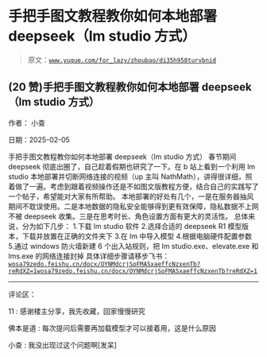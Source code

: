 # 手把手图文教程教你如何本地部署 deepseek（lm studio 方式）

> 原文：[`www.yuque.com/for_lazy/zhoubao/di35h958turvbnid`](https://www.yuque.com/for_lazy/zhoubao/di35h958turvbnid)

## (20 赞)手把手图文教程教你如何本地部署 deepseek（lm studio 方式）

作者： 小查

日期：2025-02-05

手把手图文教程教你如何本地部署 deepseek（lm studio 方式）
春节期间 deepseek 彻底出圈了，自己趁着假期也研究了一下。在 b 站上看到一个利用 lm
studio 本地部署并切断网络连接的视频（up 主叫 NathMath），讲得很详细，照着做了一遍。考虑到跟着视频操作还是不如图文版教程方便，结合自己的实践写了一个帖子，希望能对大家有所帮助。
本地部署的好处有几个，一是在服务器抽风期间不耽误使用。二是本地数据的隐私安全能够得到更有效保障，隐私数据不上网不被 deepseek 收集。三是在思考时长、角色设置方面有更大的灵活性。
总体来说，分为如下几步： 1.下载 lm studio 软件 2.选择合适的 deepseek R1 模型版本，下载并放置在正确的文件夹下 3.在 lm 中导入模型
4.根据电脑硬件配置参数 5.通过 windows 防火墙新建 6 个出入站规则，把 lm
studio.exe、elevate.exe 和 lms.exe 的网络连接封掉 具体详细步骤请移步飞书： [`wosa79zedo.feishu.cn/docx/OYNMdcrjSoFMASxaeffcNzxenTb?reRdXZ=1`](https://wosa79zedo.feishu.cn/docx/OYNMdcrjSoFMASxaeffcNzxenTb?reRdXZ=1)[`wosa79zedo.feishu.cn/docx/OYNMdcrjSoFMASxaeffcNzxenTb?reRdXZ=1`](https://wosa79zedo.feishu.cn/docx/OYNMdcrjSoFMASxaeffcNzxenTb?reRdXZ=1)

* * *

评论区：

11 : 感谢楼主分享，我先收藏，回家慢慢研究

佛本是道 : 每次提问后需要再加载模型才可以接着用，这是什么原因

小查 : 我没出现过这个问题啊[发呆]